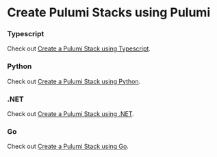 # Create Pulumi Stacks using Pulumi

### Typescript

Check out [Create a Pulumi Stack using Typescript](./create-stacks-using-pulumi-ts.md).

### Python

Check out [Create a Pulumi Stack using Python](./create-stacks-using-pulumi-python.md).

### .NET

Check out [Create a Pulumi Stack using .NET](./create-stacks-using-pulumi-dotnet.md).

### Go

Check out [Create a Pulumi Stack using Go](./create-stacks-using-pulumi-go.md).
